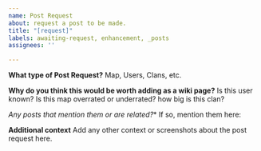 ```yaml
---
name: Post Request
about: request a post to be made.
title: "[request]"
labels: awaiting-request, enhancement, _posts
assignees: ''

---
```


**What type of Post Request?**
Map, Users, Clans, etc.

**Why do you think this would be worth adding as a wiki page?**
Is this user known? Is this map overrated or underrated? how big is this clan?

*Any posts that mention them or are related?**
If so, mention them here:

**Additional context**
Add any other context or screenshots about the post request here.
